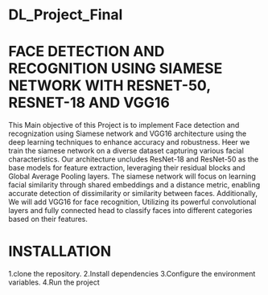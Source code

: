 # DL_Project_Final 
# FACE DETECTION AND RECOGNITION USING SIAMESE NETWORK WITH RESNET-50, RESNET-18 AND VGG16
This Main objective of this Project is to implement Face detection and recognization using Siamese network and VGG16 architecture  using the deep learning techniques to enhance accuracy and robustness. Heer we train the siamese network on a diverse dataset capturing various facial characteristics. Our architecture uncludes ResNet-18 and ResNet-50 as the base models for feature extraction, leveraging their residual blocks and Global Average Pooling layers. The siamese network will focus on learning facial similarity  through shared embeddings and a distance metric, enabling accurate detection of dissimilarity or similarity between faces. Additionally, We will add VGG16 for face recognition, Utilizing its powerful convolutional layers and fully connected head to classify faces into different categories based on their features.
# INSTALLATION
1.clone the repository.
2.Install dependencies
3.Configure the environment variables.
4.Run the project
